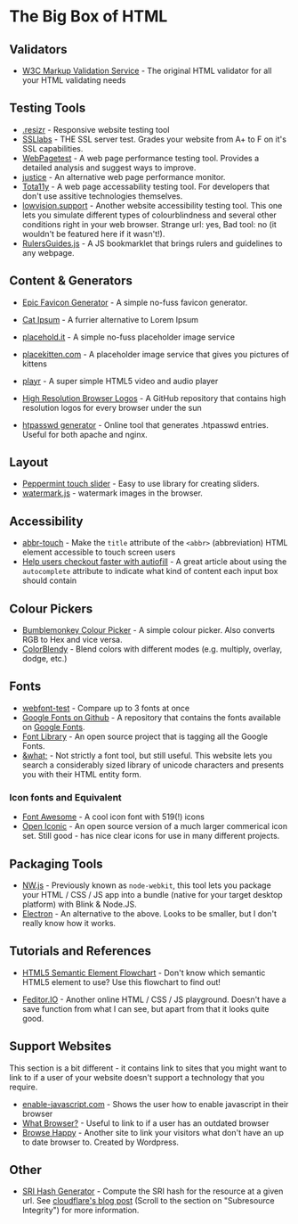 # The Big Box of HTML

## Validators
 - [W3C Markup Validation Service](https://validator.w3.org/) - The original HTML validator for all your HTML validating needs

## Testing Tools
 - [.resizr](http://resizr.co/) - Responsive website testing tool
 - [SSLlabs](https://www.ssllabs.com/ssltest/) - THE SSL server test. Grades your website from A+ to F on it's SSL capabilities.
 - [WebPagetest](http://www.webpagetest.org/) - A web page performance testing tool. Provides a detailed analysis and suggest ways to improve.
 - [justice](http://okor.github.io/justice/) - An alternative web page performance monitor.
 - [Tota11y](http://khan.github.io/tota11y/) - A web page accessability testing tool. For developers that don't use assitive technologies themselves.
 - [lowvision.support](http://lowvision.support/) - Another website accessibility testing tool. This one lets you simulate different types of colourblindness and several other conditions right in your web browser. Strange url: yes, Bad tool: no (it wouldn't be featured here if it wasn't!).
 - [RulersGuides.js](http://mark-rolich.github.io/RulersGuides.js/) - A JS bookmarklet that brings rulers and guidelines to any webpage.

## Content & Generators
 - [Epic Favicon Generator](https://epicfavicongenerator.com/) - A simple no-fuss favicon generator.
 - [Cat Ipsum](http://catipsum.com/) - A furrier alternative to Lorem Ipsum
 - [placehold.it](https://placehold.it/) - A simple no-fuss placeholder image service
 - [placekitten.com](http://placekitten.com/) - A placeholder image service that gives you pictures of kittens
 - [playr](http://plyr.io/) - A super simple HTML5 video and audio player

 - [High Resolution Browser Logos](https://github.com/alrra/browser-logos#high-resolution-browser-logos) - A GitHub repository that contains high resolution logos for every browser under the sun

 - [htpasswd generator](http://aspirine.org/htpasswd_en.html) - Online tool that generates .htpasswd entries. Useful for both apache and nginx.

## Layout
 - [Peppermint touch slider](http://wd.dizaina.net/en/scripts/peppermint/) - Easy to use library for creating sliders.
 - [watermark.js](http://brianium.github.io/watermarkjs/) - watermark images in the browser.

## Accessibility
 - [abbr-touch](https://github.com/Tyriar/abbr-touch) - Make the `title` attribute of the `<abbr>` (abbreviation) HTML element accessible to touch screen users
 - [Help users checkout faster with autiofill](http://updates.html5rocks.com/2015/06/checkout-faster-with-Autofill) - A great article about using the `autocomplete` attribute to indicate what kind of content each input box should contain

## Colour Pickers
 - [Bumblemonkey Colour Picker](http://bumblemonkey.com/picker/picker.html) - A simple colour picker. Also converts RGB to Hex and vice versa.
 - [ColorBlendy](http://colorblendy.com/) - Blend colors with different modes (e.g. multiply, overlay, dodge, etc.)

## Fonts
 - [webfont-test](http://webfont-test.com/) - Compare up to 3 fonts at once
 - [Google Fonts on Github](https://github.com/google/fonts) - A repository that contains the fonts available on [Google Fonts](https://www.google.com/fonts).
 - [Font Library](http://katydecorah.com/font-library/) - An open source project that is tagging all the Google Fonts.
 - [&what;](http://www.amp-what.com/) - Not strictly a font tool, but still useful. This website lets you search a considerably sized library of unicode characters and presents you with their HTML entity form.

### Icon fonts and Equivalent
 - [Font Awesome](http://fontawesome.io/) - A cool icon font with 519(!) icons
 - [Open Iconic](https://useiconic.com/open/) - An open source version of a much larger commerical icon set. Still good - has nice clear icons for use in many different projects.

## Packaging Tools
 - [NW.js](http://nwjs.io/) - Previously known as `node-webkit`, this tool lets you package your HTML / CSS / JS app into a bundle (native for your target desktop platform) with Blink & Node.JS.
 - [Electron](http://electron.atom.io/) - An alternative to the above. Looks to be smaller, but I don't really know how it works.

## Tutorials and References
 - [HTML5 Semantic Element Flowchart](http://html5doctor.com/downloads/h5d-sectioning-flowchart.png) - Don't know which semantic HTML5 element to use? Use this flowchart to find out!

 - [Feditor.IO](http://feditor.io/) - Another online HTML / CSS / JS playground. Doesn't have a save function from what I can see, but apart from that it looks quite good.

## Support Websites
This section is a bit different - it contains link to sites that you might want to link to if a user of your website doesn't support a technology that you require.
 - [enable-javascript.com](http://enable-javascript.com/) - Shows the user how to enable javascript in their browser
 - [What Browser?](https://whatbrowser.org/) - Useful to link to if a user has an outdated browser
 - [Browse Happy](http://browsehappy.com) - Another site to link your visitors what don't have an up to date browser to. Created by Wordpress.

## Other
 - [SRI Hash Generator](https://srihash.org/) - Compute the SRI hash for the resource at a given url. See [cloudflare's blog post](https://blog.cloudflare.com/an-introduction-to-javascript-based-ddos/) (Scroll to the section on "Subresource Integrity") for more information.
